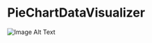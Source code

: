 # PieChartDataVisualizer


![Image Alt Text](https://github.com/YashL3616/PieChartDataVisualizer/blob/main/DataVisualization/PieCHart.png)
